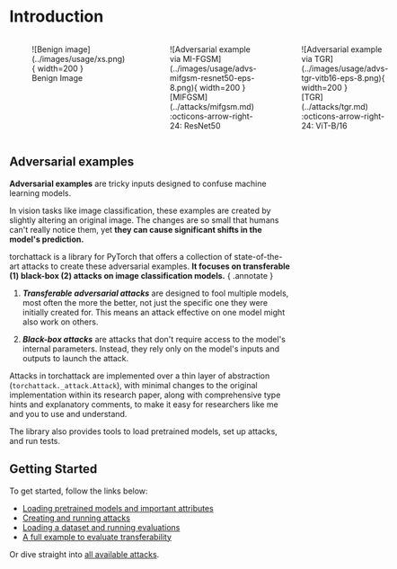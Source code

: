 # Introduction

<div markdown style="display: flex; justify-content: space-around;">
<figure markdown="span">
    ![Benign image](../images/usage/xs.png){ width=200 }
    <figcaption>Benign Image</figcaption>
</figure>
<figure markdown="span">
    ![Adversarial example via MI-FGSM](../images/usage/advs-mifgsm-resnet50-eps-8.png){ width=200 }
    <figcaption markdown>[MIFGSM](../attacks/mifgsm.md) :octicons-arrow-right-24: ResNet50</figcaption>
</figure>
<figure markdown="span">
    ![Adversarial example via TGR](../images/usage/advs-tgr-vitb16-eps-8.png){ width=200 }
    <figcaption markdown>[TGR](../attacks/tgr.md) :octicons-arrow-right-24: ViT-B/16</figcaption>
</figure>
</div>

## Adversarial examples

**Adversarial examples** are tricky inputs designed to confuse machine learning models.

In vision tasks like image classification, these examples are created by slightly altering an original image. The changes are so small that humans can't really notice them, yet **they can cause significant shifts in the model's prediction.**

torchattack is a library for PyTorch that offers a collection of state-of-the-art attacks to create these adversarial examples. **It focuses on transferable (1) black-box (2) attacks on image classification models.**
{ .annotate }

1. **_Transferable adversarial attacks_** are designed to fool multiple models, most often the more the better, not just the specific one they were initially created for. This means an attack effective on one model might also work on others.

2. **_Black-box attacks_** are attacks that don't require access to the model's internal parameters. Instead, they rely only on the model's inputs and outputs to launch the attack.

Attacks in torchattack are implemented over a thin layer of abstraction (`torchattack._attack.Attack`), with minimal changes to the original implementation within its research paper, along with comprehensive type hints and explanatory comments, to make it easy for researchers like me and you to use and understand.

The library also provides tools to load pretrained models, set up attacks, and run tests.

## Getting Started

To get started, follow the links below:

- [Loading pretrained models and important attributes](attack-model.md)
- [Creating and running attacks](attack-creation.md)
- [Loading a dataset and running evaluations](attack-evaluation.md)
- [A full example to evaluate transferability](putting-it-all-together.md)

Or dive straight into [all available attacks](../attacks/index.md).
